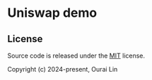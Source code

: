 # Uniswap demo

## License

Source code is released under the [MIT](./LICENSE) license.

Copyright (c) 2024-present, Ourai Lin
